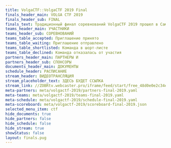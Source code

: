 ```yaml
---
title: VolgaCTF::VolgaCTF 2019 Final
finals_header_main: VOLGA CTF 2019
finals_header_sub: FINAL
finals_text: Традиционный финал соревнований VolgaCTF 2019 прошел в Самаре с 16 по 20 сентября 2019 года на базе отеля Holiday Inn
teams_header_main: УЧАСТНИКИ
teams_header_sub: СОРЕВНОВАНИЙ
teams_table_accepted: Приглашение принято
teams_table_waiting: Приглашение отправлено
teams_table_shortlisted: Команда в шорт-листе
teams_table_declined: Команда отказалась от участия
partners_header_main: ПАРТНЕРЫ И
partners_header_sub: СПОНСОРЫ
documents_header_main: ДОКУМЕНТЫ
schedule_header: РАСПИСАНИЕ
stream_header: ВИДЕОТРАНСЛЯЦИЯ
stream_placeholder_text: ЗДЕСЬ БУДЕТ ССЫЛКА
stream_link: //ZOBRtv.webcaster.pro/iframe/feed/start/free_48d0e0e2c34e4b1b15ac99c88d56f1f6_hd/207_5690415327/1d645b7c850b33dc135058abc1cdaa6e/4724636824?sr=443&type_id=&autostart=1&width=100%25&height=100%25&lang=ru
meta-partners: meta/volgactf-2019/partners-final-2019.yaml
meta-teams: meta/volgactf-2019/teams-final-2019.yaml
meta-schedule: meta/volgactf-2019/schedule-final-2019.yaml
meta-scoreboard: meta/volgactf-2019/scoreboard-final-2019.json
selected_menu_item: ctf
hide_documents: true
hide_partners: false
hide_schedule: false
hide_stream: true
showStatus: false
layout: finals.pug
---
```

